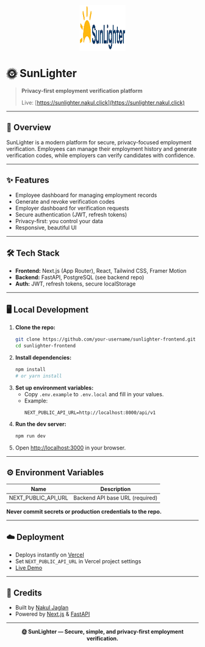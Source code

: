
<p align="center">
  <img src="public/letter.png" alt="SunLighter Logo" width="120" height="120" />
</p>

# 🌞 SunLighter

> **Privacy-first employment verification platform**
>
> Live: [https://sunlighter.nakul.click](https://sunlighter.nakul.click)

---

## 🚀 Overview

SunLighter is a modern platform for secure, privacy-focused employment verification. Employees can manage their employment history and generate verification codes, while employers can verify candidates with confidence.

---

## ✨ Features

- Employee dashboard for managing employment records
- Generate and revoke verification codes
- Employer dashboard for verification requests
- Secure authentication (JWT, refresh tokens)
- Privacy-first: you control your data
- Responsive, beautiful UI

---

## 🛠️ Tech Stack

- **Frontend:** Next.js (App Router), React, Tailwind CSS, Framer Motion
- **Backend:** FastAPI, PostgreSQL (see backend repo)
- **Auth:** JWT, refresh tokens, secure localStorage

---

## 🖥️ Local Development

1. **Clone the repo:**
   ```bash
   git clone https://github.com/your-username/sunlighter-frontend.git
   cd sunlighter-frontend
   ```
2. **Install dependencies:**
   ```bash
   npm install
   # or yarn install
   ```
3. **Set up environment variables:**
   - Copy `.env.example` to `.env.local` and fill in your values.
   - Example:
     ```env
     NEXT_PUBLIC_API_URL=http://localhost:8000/api/v1
     ```
4. **Run the dev server:**
   ```bash
   npm run dev
   ```
5. Open [http://localhost:3000](http://localhost:3000) in your browser.

---

## ⚙️ Environment Variables

| Name                  | Description                        |
|-----------------------|------------------------------------|
| NEXT_PUBLIC_API_URL   | Backend API base URL (required)    |

**Never commit secrets or production credentials to the repo.**

---

## ☁️ Deployment

- Deploys instantly on [Vercel](https://vercel.com/)
- Set `NEXT_PUBLIC_API_URL` in Vercel project settings
- [Live Demo](https://sunlighter.nakul.click)

---

## 🙌 Credits

- Built by [Nakul Jaglan](mailto:jaglan.nakul@gmail.com)
- Powered by [Next.js](https://nextjs.org/) & [FastAPI](https://fastapi.tiangolo.com/)

---

<p align="center"><b>🌞 SunLighter — Secure, simple, and privacy-first employment verification.</b></p>
